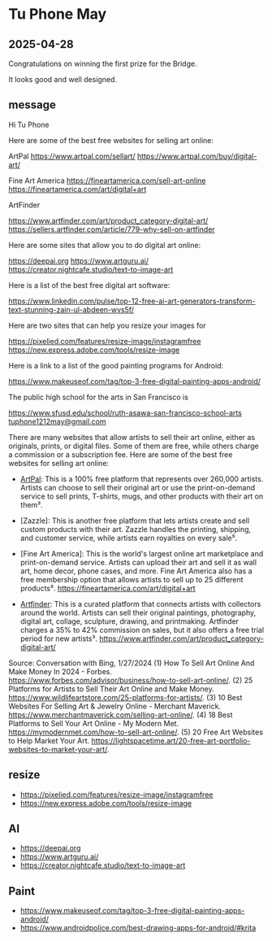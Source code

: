 # Tu Phone May

## 2025-04-28

Congratulations on winning the first prize for the Bridge. 

It looks good and well designed. 

## message

Hi Tu Phone

Here are some of the best free websites for selling art online:

ArtPal
https://www.artpal.com/sellart/
https://www.artpal.com/buy/digital-art/

Fine Art America
https://fineartamerica.com/sell-art-online
https://fineartamerica.com/art/digital+art

ArtFinder

https://www.artfinder.com/art/product_category-digital-art/
https://sellers.artfinder.com/article/779-why-sell-on-artfinder

Here are some sites that allow you to do digital art online:

https://deepai.org
https://www.artguru.ai/
https://creator.nightcafe.studio/text-to-image-art

Here is a list of the best free digital art software:

https://www.linkedin.com/pulse/top-12-free-ai-art-generators-transform-text-stunning-zain-ul-abdeen-wvs5f/


Here are two sites that can help you resize your images for

https://pixelied.com/features/resize-image/instagramfree
https://new.express.adobe.com/tools/resize-image


Here is a link to a list of the good painting programs for Android:

https://www.makeuseof.com/tag/top-3-free-digital-painting-apps-android/


The public high school for the arts in San Francisco is

https://www.sfusd.edu/school/ruth-asawa-san-francisco-school-arts
tuphone1212may@gmail.com

There are many websites that allow artists to sell their art online, either as originals, prints, or digital files. Some of them are free, while others charge a commission or a subscription fee. Here are some of the best free websites for selling art online:

- [ArtPal](https://www.artpal.com/ ): This is a 100% free platform that represents over 260,000 artists. Artists can choose to sell their original art or use the print-on-demand service to sell prints, T-shirts, mugs, and other products with their art on them³.

- [Zazzle]: This is another free platform that lets artists create and sell custom products with their art. Zazzle handles the printing, shipping, and customer service, while artists earn royalties on every sale⁵.

- [Fine Art America]: This is the world's largest online art marketplace and print-on-demand service. Artists can upload their art and sell it as wall art, home decor, phone cases, and more. Fine Art America also has a free membership option that allows artists to sell up to 25 different products⁵.
https://fineartamerica.com/art/digital+art

- [Artfinder](^1^): This is a curated platform that connects artists with collectors around the world. Artists can sell their original paintings, photography, digital art, collage, sculpture, drawing, and printmaking. Artfinder charges a 35% to 42% commission on sales, but it also offers a free trial period for new artists³.
https://www.artfinder.com/art/product_category-digital-art/

Source: Conversation with Bing, 1/27/2024
(1) How To Sell Art Online And Make Money In 2024 - Forbes. https://www.forbes.com/advisor/business/how-to-sell-art-online/.
(2) 25 Platforms for Artists to Sell Their Art Online and Make Money. https://www.wildlifeartstore.com/25-platforms-for-artists/.
(3) 10 Best Websites For Selling Art & Jewelry Online - Merchant Maverick. https://www.merchantmaverick.com/selling-art-online/.
(4) 18 Best Platforms to Sell Your Art Online - My Modern Met. https://mymodernmet.com/how-to-sell-art-online/.
(5) 20 Free Art Websites to Help Market Your Art. https://lightspacetime.art/20-free-art-portfolio-websites-to-market-your-art/.

## resize

- https://pixelied.com/features/resize-image/instagramfree
- https://new.express.adobe.com/tools/resize-image

## AI

- https://deepai.org
- https://www.artguru.ai/
- https://creator.nightcafe.studio/text-to-image-art


## Paint

- https://www.makeuseof.com/tag/top-3-free-digital-painting-apps-android/
- https://www.androidpolice.com/best-drawing-apps-for-android/#krita
